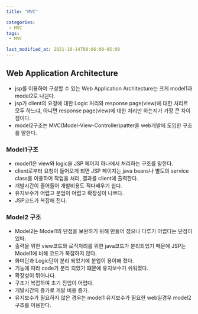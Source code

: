 ```yaml
---
title: "MVC"

categories:
 - MVC
tags:
 - MVC

last_modified_at: 2021-10-14T08:06:00-05:00
---
```

## Web Application Architecture
- jsp를 이용하여 구성할 수 있는 Web Application Architecture는 크게 model1과 model2로 나뉜다.
- jsp가 client의 요청에 대한 Logic 처리와 response page(view)에 대한 처리르 모두 하느냐, 아니면 response page(view)에 대한 처리만 하는지가 가장 큰 차이점이다.
- model2구조는 MVC(Model-View-Controller)patter을 web개발에 도입한 구조를 말한다.

### Model1구조
- model1은 view와 logic을 JSP 페이지 하나에서 처리하는 구조를 말한다.
- client로부터 요청이 들어오게 되면 JSP 페이지는 java beans나 별도의 service class를 이용하여 작업을 처리, 결과를 client에 출력한다.
- 개발시간이 줄어들어 개발비용도 적다배우기 쉽다.
- 유지보수가 어렵고 분업이 어렵고 확장성이 나쁘다.
- JSP코드가 복잡해 진다.

### Model2 구조
- Model2는 Model1의 단점을 보완하기 위해 만들어 졌으나 다루기 어렵다는 단점이 있따.
- 출력을 위한 view코드와 로직처리를 위한 java코드가 분리되었기 때문에 JSP는 Model1에 비해 코드가 복잡하지 않다.
- 화며단과 Logic단이 분리 되었기에 분업이 용이해 졌다.
- 기능에 따라 code가 분리 되었기 떄문에 유지보수가 쉬워졌다.
- 확장성이 뛰어나다.
- 구조가 복잡하여 초기 진입이 어렵다.
- 개발시간의 증가로 개발 비용 증가.
- 유지보수가 필요하지 않은 경우는 model1 유지보수가 필요한 web일경우 model2구조를 이용한다.
